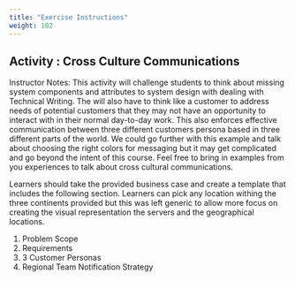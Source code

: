 ```yaml
---
title: "Exercise Instructions"
weight: 102
---
```


## **Activity :** Cross Culture Communications  
Instructor Notes: This activity will challenge students to think about missing system components and attributes to system design with dealing with Technical Writing. The will also have to think like a customer to address needs of potential customers that they may not have an opportunity to interact with in their normal day-to-day work. This also enforces effective communication between three different customers persona based in three different parts of the world. We could go further with this example and talk about choosing the right colors for messaging but it may get complicated and go beyond the intent of this course. Feel free to bring in examples from you experiences to talk about cross cultural communications. 

Learners should take the provided business case and create a template that includes the following section. Learners can pick any location withing the three continents provided but this was left generic to allow more focus on creating the visual representation the servers and the geographical locations. 

1. Problem Scope
2. Requirements 
3. 3 Customer Personas 
4. Regional Team Notification Strategy 

